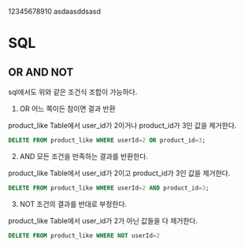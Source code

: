 12345678910
asdaasddsasd

# SQL

## OR AND NOT

sql에서도 위와 같은 조건식 조합이 가능하다.

1. OR
   어느 쪽이든 참이면 결과 반환

product_like Table에서 user_id가 2이거나 product_id가 3인 값을 제거한다.

```sql
DELETE FROM product_like WHERE userId=2 OR product_id=3;
```

2. AND
   모든 조건을 만족하는 결과를 반환한다.

product_like Table에서 user_id가 2이고 product_id가 3인 값을 제거한다.

```sql
DELETE FROM product_like WHERE userId=2 AND product_id=3;
```

3. NOT
   조건의 결과를 반대로 부정한다.

product_like Table에서 user_id가 2가 아닌 값들을 다 제거한다.

```sql
DELETE FROM product_like WHERE NOT userId=2
```
